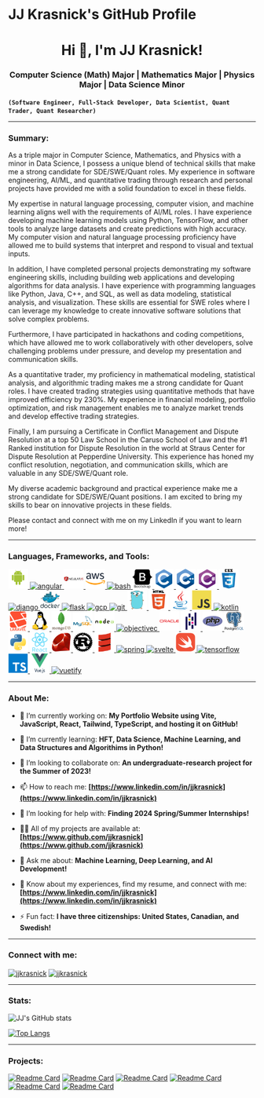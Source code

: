 # JJ Krasnick's GitHub Profile

<h1 align="center">Hi 👋, I'm JJ Krasnick!</h1>
<h3 align="center">Computer Science (Math) Major | Mathematics Major | Physics Major | Data Science Minor</h3>

**`(Software Engineer, Full-Stack Developer, Data Scientist, Quant Trader, Quant Researcher)`**

---

### Summary:

As a triple major in Computer Science, Mathematics, and Physics with a minor in Data Science, I possess a unique blend of technical skills that make me a strong candidate for SDE/SWE/Quant roles. My experience in software engineering, AI/ML, and quantitative trading through research and personal projects have provided me with a solid foundation to excel in these fields.

My expertise in natural language processing, computer vision, and machine learning aligns well with the requirements of AI/ML roles. I have experience developing machine learning models using Python, TensorFlow, and other tools to analyze large datasets and create predictions with high accuracy. My computer vision and natural language processing proficiency have allowed me to build systems that interpret and respond to visual and textual inputs.

In addition, I have completed personal projects demonstrating my software engineering skills, including building web applications and developing algorithms for data analysis. I have experience with programming languages like Python, Java, C++, and SQL, as well as data modeling, statistical analysis, and visualization. These skills are essential for SWE roles where I can leverage my knowledge to create innovative software solutions that solve complex problems.

Furthermore, I have participated in hackathons and coding competitions, which have allowed me to work collaboratively with other developers, solve challenging problems under pressure, and develop my presentation and communication skills.

As a quantitative trader, my proficiency in mathematical modeling, statistical analysis, and algorithmic trading makes me a strong candidate for Quant roles. I have created trading strategies using quantitative methods that have improved efficiency by 230%. My experience in financial modeling, portfolio optimization, and risk management enables me to analyze market trends and develop effective trading strategies.

Finally, I am pursuing a Certificate in Conflict Management and Dispute Resolution at a top 50 Law School in the Caruso School of Law and the #1 Ranked institution for Dispute Resolution in the world at Straus Center for Dispute Resolution at Pepperdine University. This experience has honed my conflict resolution, negotiation, and communication skills, which are valuable in any SDE/SWE/Quant role.

My diverse academic background and practical experience make me a strong candidate for SDE/SWE/Quant positions. I am excited to bring my skills to bear on innovative projects in these fields. 

Please contact and connect with me on my LinkedIn if you want to learn more!

---

### Languages, Frameworks, and Tools:

<p align="left"> <a href="https://developer.android.com" target="_blank" rel="noreferrer"> <img src="https://raw.githubusercontent.com/devicons/devicon/master/icons/android/android-original-wordmark.svg" alt="android" width="40" height="40"/> </a> <a href="https://angular.io" target="_blank" rel="noreferrer"> <img src="https://angular.io/assets/images/logos/angular/angular.svg" alt="angular" width="40" height="40"/> </a> <a href="https://angular.io" target="_blank" rel="noreferrer"> <img src="https://raw.githubusercontent.com/devicons/devicon/master/icons/angularjs/angularjs-original-wordmark.svg" alt="angularjs" width="40" height="40"/> </a> <a href="https://aws.amazon.com" target="_blank" rel="noreferrer"> <img src="https://raw.githubusercontent.com/devicons/devicon/master/icons/amazonwebservices/amazonwebservices-original-wordmark.svg" alt="aws" width="40" height="40"/> </a> <a href="https://www.gnu.org/software/bash/" target="_blank" rel="noreferrer"> <img src="https://www.vectorlogo.zone/logos/gnu_bash/gnu_bash-icon.svg" alt="bash" width="40" height="40"/> </a> <a href="https://getbootstrap.com" target="_blank" rel="noreferrer"> <img src="https://raw.githubusercontent.com/devicons/devicon/master/icons/bootstrap/bootstrap-plain-wordmark.svg" alt="bootstrap" width="40" height="40"/> </a> <a href="https://www.cprogramming.com/" target="_blank" rel="noreferrer"> <img src="https://raw.githubusercontent.com/devicons/devicon/master/icons/c/c-original.svg" alt="c" width="40" height="40"/> </a> <a href="https://www.w3schools.com/cpp/" target="_blank" rel="noreferrer"> <img src="https://raw.githubusercontent.com/devicons/devicon/master/icons/cplusplus/cplusplus-original.svg" alt="cplusplus" width="40" height="40"/> </a> <a href="https://www.w3schools.com/cs/" target="_blank" rel="noreferrer"> <img src="https://raw.githubusercontent.com/devicons/devicon/master/icons/csharp/csharp-original.svg" alt="csharp" width="40" height="40"/> </a> <a href="https://www.w3schools.com/css/" target="_blank" rel="noreferrer"> <img src="https://raw.githubusercontent.com/devicons/devicon/master/icons/css3/css3-original-wordmark.svg" alt="css3" width="40" height="40"/> </a> <a href="https://www.djangoproject.com/" target="_blank" rel="noreferrer"> <img src="https://cdn.worldvectorlogo.com/logos/django.svg" alt="django" width="40" height="40"/> </a> <a href="https://www.docker.com/" target="_blank" rel="noreferrer"> <img src="https://raw.githubusercontent.com/devicons/devicon/master/icons/docker/docker-original-wordmark.svg" alt="docker" width="40" height="40"/> </a> <a href="https://flask.palletsprojects.com/" target="_blank" rel="noreferrer"> <img src="https://www.vectorlogo.zone/logos/pocoo_flask/pocoo_flask-icon.svg" alt="flask" width="40" height="40"/> </a> <a href="https://cloud.google.com" target="_blank" rel="noreferrer"> <img src="https://www.vectorlogo.zone/logos/google_cloud/google_cloud-icon.svg" alt="gcp" width="40" height="40"/> </a> <a href="https://git-scm.com/" target="_blank" rel="noreferrer"> <img src="https://www.vectorlogo.zone/logos/git-scm/git-scm-icon.svg" alt="git" width="40" height="40"/> </a> <a href="https://golang.org" target="_blank" rel="noreferrer"> <img src="https://raw.githubusercontent.com/devicons/devicon/master/icons/go/go-original.svg" alt="go" width="40" height="40"/> </a> <a href="https://www.w3.org/html/" target="_blank" rel="noreferrer"> <img src="https://raw.githubusercontent.com/devicons/devicon/master/icons/html5/html5-original-wordmark.svg" alt="html5" width="40" height="40"/> </a> <a href="https://www.java.com" target="_blank" rel="noreferrer"> <img src="https://raw.githubusercontent.com/devicons/devicon/master/icons/java/java-original.svg" alt="java" width="40" height="40"/> </a> <a href="https://developer.mozilla.org/en-US/docs/Web/JavaScript" target="_blank" rel="noreferrer"> <img src="https://raw.githubusercontent.com/devicons/devicon/master/icons/javascript/javascript-original.svg" alt="javascript" width="40" height="40"/> </a> <a href="https://kotlinlang.org" target="_blank" rel="noreferrer"> <img src="https://www.vectorlogo.zone/logos/kotlinlang/kotlinlang-icon.svg" alt="kotlin" width="40" height="40"/> </a> <a href="https://laravel.com/" target="_blank" rel="noreferrer"> <img src="https://raw.githubusercontent.com/devicons/devicon/master/icons/laravel/laravel-plain-wordmark.svg" alt="laravel" width="40" height="40"/> </a> <a href="https://www.linux.org/" target="_blank" rel="noreferrer"> <img src="https://raw.githubusercontent.com/devicons/devicon/master/icons/linux/linux-original.svg" alt="linux" width="40" height="40"/> </a> <a href="https://www.mongodb.com/" target="_blank" rel="noreferrer"> <img src="https://raw.githubusercontent.com/devicons/devicon/master/icons/mongodb/mongodb-original-wordmark.svg" alt="mongodb" width="40" height="40"/> </a> <a href="https://www.mysql.com/" target="_blank" rel="noreferrer"> <img src="https://raw.githubusercontent.com/devicons/devicon/master/icons/mysql/mysql-original-wordmark.svg" alt="mysql" width="40" height="40"/> </a> <a href="https://nodejs.org" target="_blank" rel="noreferrer"> <img src="https://raw.githubusercontent.com/devicons/devicon/master/icons/nodejs/nodejs-original-wordmark.svg" alt="nodejs" width="40" height="40"/> </a> <a href="https://developer.apple.com/library/archive/documentation/Cocoa/Conceptual/ProgrammingWithObjectiveC/Introduction/Introduction.html" target="_blank" rel="noreferrer"> <img src="https://www.vectorlogo.zone/logos/apple_objectivec/apple_objectivec-icon.svg" alt="objectivec" width="40" height="40"/> </a> <a href="https://www.oracle.com/" target="_blank" rel="noreferrer"> <img src="https://raw.githubusercontent.com/devicons/devicon/master/icons/oracle/oracle-original.svg" alt="oracle" width="40" height="40"/> </a> <a href="https://pandas.pydata.org/" target="_blank" rel="noreferrer"> <img src="https://raw.githubusercontent.com/devicons/devicon/2ae2a900d2f041da66e950e4d48052658d850630/icons/pandas/pandas-original.svg" alt="pandas" width="40" height="40"/> </a> <a href="https://www.php.net" target="_blank" rel="noreferrer"> <img src="https://raw.githubusercontent.com/devicons/devicon/master/icons/php/php-original.svg" alt="php" width="40" height="40"/> </a> <a href="https://www.postgresql.org" target="_blank" rel="noreferrer"> <img src="https://raw.githubusercontent.com/devicons/devicon/master/icons/postgresql/postgresql-original-wordmark.svg" alt="postgresql" width="40" height="40"/> </a> <a href="https://www.python.org" target="_blank" rel="noreferrer"> <img src="https://raw.githubusercontent.com/devicons/devicon/master/icons/python/python-original.svg" alt="python" width="40" height="40"/> </a> <a href="https://reactjs.org/" target="_blank" rel="noreferrer"> <img src="https://raw.githubusercontent.com/devicons/devicon/master/icons/react/react-original-wordmark.svg" alt="react" width="40" height="40"/> </a> <a href="https://www.ruby-lang.org/en/" target="_blank" rel="noreferrer"> <img src="https://raw.githubusercontent.com/devicons/devicon/master/icons/ruby/ruby-original.svg" alt="ruby" width="40" height="40"/> </a> <a href="https://www.rust-lang.org" target="_blank" rel="noreferrer"> <img src="https://raw.githubusercontent.com/devicons/devicon/master/icons/rust/rust-plain.svg" alt="rust" width="40" height="40"/> </a> <a href="https://www.scala-lang.org" target="_blank" rel="noreferrer"> <img src="https://raw.githubusercontent.com/devicons/devicon/master/icons/scala/scala-original.svg" alt="scala" width="40" height="40"/> </a> <a href="https://spring.io/" target="_blank" rel="noreferrer"> <img src="https://www.vectorlogo.zone/logos/springio/springio-icon.svg" alt="spring" width="40" height="40"/> </a> <a href="https://svelte.dev" target="_blank" rel="noreferrer"> <img src="https://upload.wikimedia.org/wikipedia/commons/1/1b/Svelte_Logo.svg" alt="svelte" width="40" height="40"/> </a> <a href="https://developer.apple.com/swift/" target="_blank" rel="noreferrer"> <img src="https://raw.githubusercontent.com/devicons/devicon/master/icons/swift/swift-original.svg" alt="swift" width="40" height="40"/> </a> <a href="https://www.tensorflow.org" target="_blank" rel="noreferrer"> <img src="https://www.vectorlogo.zone/logos/tensorflow/tensorflow-icon.svg" alt="tensorflow" width="40" height="40"/> </a> <a href="https://www.typescriptlang.org/" target="_blank" rel="noreferrer"> <img src="https://raw.githubusercontent.com/devicons/devicon/master/icons/typescript/typescript-original.svg" alt="typescript" width="40" height="40"/> </a> <a href="https://vuejs.org/" target="_blank" rel="noreferrer"> <img src="https://raw.githubusercontent.com/devicons/devicon/master/icons/vuejs/vuejs-original-wordmark.svg" alt="vuejs" width="40" height="40"/> </a> <a href="https://vuetifyjs.com/en/" target="_blank" rel="noreferrer"> <img src="https://bestofjs.org/logos/vuetify.svg" alt="vuetify" width="40" height="40"/> </a> </p>

---

### About Me:

- 🔭 I’m currently working on: **My Portfolio Website using Vite, JavaScript, React, Tailwind, TypeScript, and hosting it on GitHub!**

- 🌱 I’m currently learning: **HFT, Data Science, Machine Learning, and Data Structures and Algorithims in Python!**

- 👯 I’m looking to collaborate on: **An undergraduate-research project for the Summer of 2023!**

- 📫 How to reach me: **[https://www.linkedin.com/in/jjkrasnick](https://www.linkedin.com/in/jjkrasnick)**

- 🤝 I’m looking for help with: **Finding 2024 Spring/Summer Internships!**

- 👨‍💻 All of my projects are available at: **[https://www.github.com/jjkrasnick](https://www.github.com/jjkrasnick)**

- 💬 Ask me about: **Machine Learning, Deep Learning, and AI Development!**

- 📄 Know about my experiences, find my resume, and connect with me: **[https://www.linkedin.com/in/jjkrasnick](https://www.linkedin.com/in/jjkrasnick)**

- ⚡ Fun fact: **I have three citizenships: United States, Canadian, and Swedish!**

---

<h3 align="left">Connect with me:</h3>
<p align="left">
<a href="https://linkedin.com/in/jjkrasnick" target="blank"><img align="center" src="https://raw.githubusercontent.com/rahuldkjain/github-profile-readme-generator/master/src/images/icons/Social/linked-in-alt.svg" alt="jjkrasnick" height="60" width="60" /></a>  
<a href="https://www.hackerrank.com/jjkrasnick" target="blank"><img align="center" src="https://raw.githubusercontent.com/rahuldkjain/github-profile-readme-generator/master/src/images/icons/Social/hackerrank.svg" alt="jjkrasnick" height="60" width="60" /></a>
</p>

---

### Stats:

![JJ's GitHub stats](https://github-readme-stats.vercel.app/api?username=jjkrasnick&theme=dark&show_icons=true)

[![Top Langs](https://github-readme-stats.vercel.app/api/top-langs/?username=jjkrasnick&layout=compact)](https://github.com/jjkrasnick/github-readme-stats)

---

### Projects:

[![Readme Card](https://github-readme-stats.vercel.app/api/pin/?username=jjkrasnick&theme=dark&show_icons=true&repo=Credit-Card-Fraud-Detection)](https://github.com/jjkrasnick/Credit-Card-Fraud-Detection)
[![Readme Card](https://github-readme-stats.vercel.app/api/pin/?username=jjkrasnick&theme=dark&show_icons=true&repo=diabetes-predictor)](https://github.com/jjkrasnick/diabetes-predictor)
[![Readme Card](https://github-readme-stats.vercel.app/api/pin/?username=jjkrasnick&theme=dark&show_icons=true&repo=covid-facemask-detection)](https://github.com/jjkrasnick/covid-facemask-detection)
[![Readme Card](https://github-readme-stats.vercel.app/api/pin/?username=jjkrasnick&theme=dark&show_icons=true&repo=image-processing)](https://github.com/jjkrasnick/image-processing)
[![Readme Card](https://github-readme-stats.vercel.app/api/pin/?username=jjkrasnick&theme=dark&show_icons=true&repo=amazon-web-scraper)](https://github.com/jjkrasnick/amazon-web-scraper)
[![Readme Card](https://github-readme-stats.vercel.app/api/pin/?username=jjkrasnick&theme=dark&show_icons=true&repo=automate-api-extraction)](https://github.com/jjkrasnick/automate-api-extraction)

